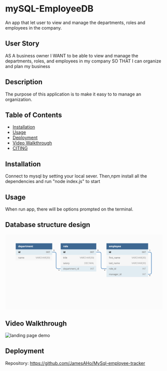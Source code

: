 # mySQL-EmployeeDB


An app that let user to view and manage the departments, roles and employees in the company.

## User Story

AS A business owner
I WANT to be able to view and manage the departments, roles, and employees in my company
SO THAT I can organize and plan my business

## Description

The purpose of this application is to make it easy to to manage an organization. 

## Table of Contents

* [Installation](#installation)
* [Usage](#usage)
* [Deployment](#deployment)
* [Video Walkthrough](#Video-Walkthrough)
* [CITING](#CITING)


## Installation
 Connect to mysql by setting your local sever. Then,npm install all the dependencies and run "node index.js" to start
 

## Usage 

When run app, there will be options prompted on the terminal.

## Database structure design
![landing page demo](./mock/12-sql-homework-demo-01.png)

## Video Walkthrough
![landing page demo](./mock/Untitled_%20Aug%2016%2C%202022%2012_36%20PM.gif)

## Deployment
Repository: https://github.com/JamesAHo/MySql-employee-tracker

